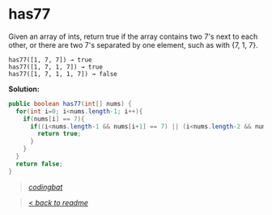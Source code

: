 # has77

Given an array of ints, return true if the array contains two 7's next to each other, or there are two 7's separated by one element, such as with {7, 1, 7}.

```
has77([1, 7, 7]) → true
has77([1, 7, 1, 7]) → true
has77([1, 7, 1, 1, 7]) → false
```

**Solution:**

```java
public boolean has77(int[] nums) {
  for(int i=0; i<nums.length-1; i++){
    if(nums[i] == 7){
      if((i<nums.length-1 && nums[i+1] == 7) || (i<nums.length-2 && nums[i+2] == 7)){
        return true;
      }
    }
  }
  return false;
}
```

> _[codingbat](https://codingbat.com/prob/p168357)_

> [< _back to readme_](/README.md)